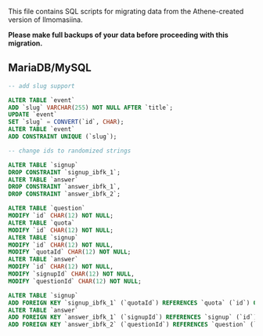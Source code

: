 This file contains SQL scripts for migrating data from the Athene-created version of Ilmomasiina.

**Please make full backups of your data before proceeding with this migration.**

## MariaDB/MySQL

```sql
-- add slug support

ALTER TABLE `event`
ADD `slug` VARCHAR(255) NOT NULL AFTER `title`;
UPDATE `event`
SET `slug` = CONVERT(`id`, CHAR);
ALTER TABLE `event`
ADD CONSTRAINT UNIQUE (`slug`);

-- change ids to randomized strings

ALTER TABLE `signup`
DROP CONSTRAINT `signup_ibfk_1`;
ALTER TABLE `answer`
DROP CONSTRAINT `answer_ibfk_1`,
DROP CONSTRAINT `answer_ibfk_2`;

ALTER TABLE `question`
MODIFY `id` CHAR(12) NOT NULL;
ALTER TABLE `quota`
MODIFY `id` CHAR(12) NOT NULL;
ALTER TABLE `signup`
MODIFY `id` CHAR(12) NOT NULL,
MODIFY `quotaId` CHAR(12) NOT NULL;
ALTER TABLE `answer`
MODIFY `id` CHAR(12) NOT NULL,
MODIFY `signupId` CHAR(12) NOT NULL,
MODIFY `questionId` CHAR(12) NOT NULL;

ALTER TABLE `signup`
ADD FOREIGN KEY `signup_ibfk_1` (`quotaId`) REFERENCES `quota` (`id`) ON DELETE CASCADE ON UPDATE CASCADE;
ALTER TABLE `answer`
ADD FOREIGN KEY `answer_ibfk_1` (`signupId`) REFERENCES `signup` (`id`) ON DELETE CASCADE ON UPDATE CASCADE,
ADD FOREIGN KEY `answer_ibfk_2` (`questionId`) REFERENCES `question` (`id`) ON DELETE CASCADE ON UPDATE CASCADE;
```
